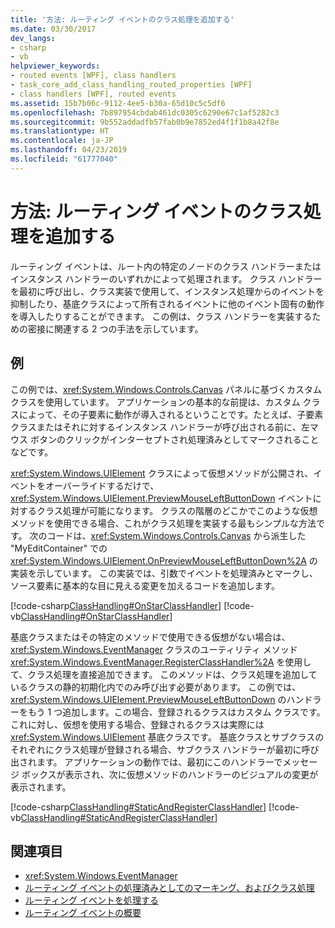 ```yaml
---
title: '方法: ルーティング イベントのクラス処理を追加する'
ms.date: 03/30/2017
dev_langs:
- csharp
- vb
helpviewer_keywords:
- routed events [WPF], class handlers
- task_core_add_class_handling_routed_properties [WPF]
- class handlers [WPF], routed events
ms.assetid: 15b7b06c-9112-4ee5-b30a-65d10c5c5df6
ms.openlocfilehash: 7b897954cbdab461dc0305c6290e67c1af5282c3
ms.sourcegitcommit: 9b552addadfb57fab0b9e7852ed4f1f1b8a42f8e
ms.translationtype: HT
ms.contentlocale: ja-JP
ms.lasthandoff: 04/23/2019
ms.locfileid: "61777040"
---
```

# <a name="how-to-add-class-handling-for-a-routed-event"></a>方法: ルーティング イベントのクラス処理を追加する
ルーティング イベントは、ルート内の特定のノードのクラス ハンドラーまたはインスタンス ハンドラーのいずれかによって処理されます。 クラス ハンドラーを最初に呼び出し、クラス実装で使用して、インスタンス処理からのイベントを抑制したり、基底クラスによって所有されるイベントに他のイベント固有の動作を導入したりすることができます。 この例は、クラス ハンドラーを実装するための密接に関連する 2 つの手法を示しています。  
  
## <a name="example"></a>例  
 この例では、<xref:System.Windows.Controls.Canvas> パネルに基づくカスタム クラスを使用しています。 アプリケーションの基本的な前提は、カスタム クラスによって、その子要素に動作が導入されるということです。たとえば、子要素クラスまたはそれに対するインスタンス ハンドラーが呼び出される前に、左マウス ボタンのクリックがインターセプトされ処理済みとしてマークされることなどです。  
  
 <xref:System.Windows.UIElement> クラスによって仮想メソッドが公開され、イベントをオーバーライドするだけで、<xref:System.Windows.UIElement.PreviewMouseLeftButtonDown> イベントに対するクラス処理が可能になります。 クラスの階層のどこかでこのような仮想メソッドを使用できる場合、これがクラス処理を実装する最もシンプルな方法です。 次のコードは、<xref:System.Windows.Controls.Canvas> から派生した "MyEditContainer" での <xref:System.Windows.UIElement.OnPreviewMouseLeftButtonDown%2A> の実装を示しています。 この実装では、引数でイベントを処理済みとマークし、ソース要素に基本的な目に見える変更を加えるコードを追加します。  
  
 [!code-csharp[ClassHandling#OnStarClassHandler](~/samples/snippets/csharp/VS_Snippets_Wpf/ClassHandling/CSharp/SDKSampleLibrary/class1.cs#onstarclasshandler)]
 [!code-vb[ClassHandling#OnStarClassHandler](~/samples/snippets/visualbasic/VS_Snippets_Wpf/ClassHandling/visualbasic/sdksamplelibrary/class1.vb#onstarclasshandler)]  
  
 基底クラスまたはその特定のメソッドで使用できる仮想がない場合は、<xref:System.Windows.EventManager> クラスのユーティリティ メソッド <xref:System.Windows.EventManager.RegisterClassHandler%2A> を使用して、クラス処理を直接追加できます。 このメソッドは、クラス処理を追加しているクラスの静的初期化内でのみ呼び出す必要があります。 この例では、<xref:System.Windows.UIElement.PreviewMouseLeftButtonDown> のハンドラーをもう 1 つ追加します。この場合、登録されるクラスはカスタム クラスです。 これに対し、仮想を使用する場合、登録されるクラスは実際には <xref:System.Windows.UIElement> 基底クラスです。 基底クラスとサブクラスのそれぞれにクラス処理が登録される場合、サブクラス ハンドラーが最初に呼び出されます。 アプリケーションの動作では、最初にこのハンドラーでメッセージ ボックスが表示され、次に仮想メソッドのハンドラーのビジュアルの変更が表示されます。  
  
 [!code-csharp[ClassHandling#StaticAndRegisterClassHandler](~/samples/snippets/csharp/VS_Snippets_Wpf/ClassHandling/CSharp/SDKSampleLibrary/class1.cs#staticandregisterclasshandler)]
 [!code-vb[ClassHandling#StaticAndRegisterClassHandler](~/samples/snippets/visualbasic/VS_Snippets_Wpf/ClassHandling/visualbasic/sdksamplelibrary/class1.vb#staticandregisterclasshandler)]  
  
## <a name="see-also"></a>関連項目

- <xref:System.Windows.EventManager>
- [ルーティング イベントの処理済みとしてのマーキング、およびクラス処理](marking-routed-events-as-handled-and-class-handling.md)
- [ルーティング イベントを処理する](how-to-handle-a-routed-event.md)
- [ルーティング イベントの概要](routed-events-overview.md)
